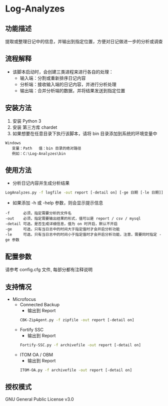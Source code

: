 # Log-Analyzes

## 功能描述
提取或整理日记中的信息，并输出到指定位置，方便对日记做进一步的分析或调查

## 流程解释
* 该脚本启动时，会创建三类进程来进行各自的处理：
    * 输入端：分割或重新排序日记内容
    * 分析端：接收输入端的日记内容，并进行分析处理
    * 输出端：合并分析端的数据，并将结果发送到指定位置

## 安装方法
1. 安装 Python 3
2. 安装 第三方库 chardet
3. 如果想要在任意目录下执行该脚本，请将 bin 目录添加到系统的环境变量中
```
Windows
   变量：Path   值：bin 目录的绝对路径
   例如：C:\Log-Analyzes\bin
```

## 使用方法
* 分析日记内容并生成分析结果
```bash
LogAnalyzes.py -f logfile -out report [-detail on] [-ge 日期 [-le 日期]] /*日期格式:年-月-日, 例如 2019-10-10 */
```
* 如果添加 -h 或 -help 参数，则会显示提示信息
```
-f      必须，指定需要分析的文件名
-out    必须，指定需要输出结果的形式，值可以是 report / csv / mysql
-detail 可选，是否生成详细信息，值为 on 时开启，默认不开启
-ge     可选，只有当日志中的时间大于指定值时才会开启分析功能
-le     可选，只有当日志中的时间小于指定值时才会开启分析功能，注意，需要同时指定 -ge 参数
```

## 配置参数
请参考 config.cfg 文件, 每部分都有注释说明

## 支持情况
* Microfocus
    * Connected Backup
        * 输出到 Report
        ```bash
        CBK-ZipAgent.py -f zipfile -out report [-detail on]
        ```
    * Fortify SSC
        * 输出到 Report
        ```bash
        Fortify-SSC.py -f archivefile -out report [-detail on]
        ```
    * ITOM OA / OBM
        * 输出到 Report
        ```bash
        ITOM-OA.py -f archivefile -out report [-detail on]
        ```

## 授权模式
GNU General Public License v3.0
